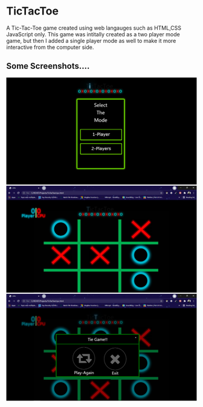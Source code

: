 # TicTacToe

A Tic-Tac-Toe game created using web langauges such as HTML,CSS JavaScript only. This game was intitally created as a two player mode game, but then I added a single player mode as well to make it more interactive from the computer side.

## Some Screenshots....

![](screenshots/Screenshot%20(106).png)
![](screenshots/Screenshot%20(107).png)
![](screenshots/Screenshot%20(108).png)
